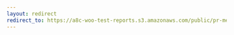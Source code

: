 ```yaml
---
layout: redirect
redirect_to: https://a8c-woo-test-reports.s3.amazonaws.com/public/pr-merge/38922/api/index.html
---
```

